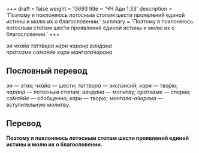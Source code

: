 +++
draft = false
weight = 13693
title = 'ЧЧ Ади 1.33'
description = 'Поэтому я поклоняюсь лотосным стопам шести проявлений единой истины и молю их о благословении.'
summary = 'Поэтому я поклоняюсь лотосным стопам шести проявлений единой истины и молю их о благословении.'
+++

_эи чхайа таттвера кари чаран̣а вандана  
пратхаме са̄ма̄нйе кари ман̇гала̄чаран̣а_

## Пословный перевод

_эи_ — этих; _чхайа_ — шести; _таттвера_ — экспансий; _кари_ — творю; _чаран̣а_ — лотосным стопам; _вандана_ — молитву; _пратхаме_ — сперва; _са̄ма̄нйе_ — обобщенно; _кари_ — творю; _ман̇гала_\-_а̄чаран̣а_ — вступительную молитву.

## Перевод

**Поэтому я поклоняюсь лотосным стопам шести проявлений единой истины и молю их о благословении.**
